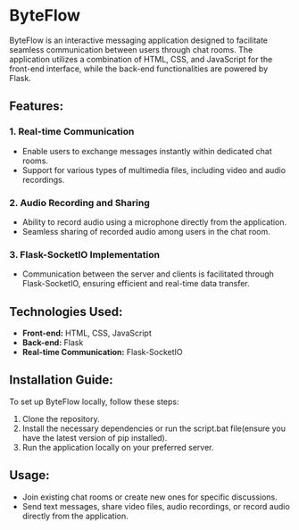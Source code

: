 # ByteFlow

ByteFlow is an interactive messaging application designed to facilitate seamless communication between users through chat rooms. The application utilizes a combination of HTML, CSS, and JavaScript for the front-end interface, while the back-end functionalities are powered by Flask.

## Features:

### 1. Real-time Communication
- Enable users to exchange messages instantly within dedicated chat rooms.
- Support for various types of multimedia files, including video and audio recordings.

### 2. Audio Recording and Sharing
- Ability to record audio using a microphone directly from the application.
- Seamless sharing of recorded audio among users in the chat room.

### 3. Flask-SocketIO Implementation
- Communication between the server and clients is facilitated through Flask-SocketIO, ensuring efficient and real-time data transfer.

## Technologies Used:
- **Front-end:** HTML, CSS, JavaScript
- **Back-end:** Flask
- **Real-time Communication:** Flask-SocketIO

## Installation Guide:
To set up ByteFlow locally, follow these steps:
1. Clone the repository.
2. Install the necessary dependencies or run the script.bat file(ensure you have the latest version of pip installed).
3. Run the application locally on your preferred server.

## Usage:
- Join existing chat rooms or create new ones for specific discussions.
- Send text messages, share video files, audio recordings, or record audio directly from the application.


